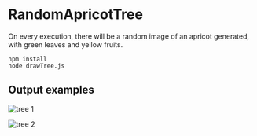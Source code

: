 # RandomApricotTree
On every execution, there will be a random image of an apricot generated, with green leaves and yellow fruits.


```
npm install
node drawTree.js
```
## Output examples
![tree 1](https://github.com/mohsenny/RandomApricotTree/assets/1129811/316e1484-1c92-4f0c-893a-aa49e1405f79)

![tree 2](https://github.com/mohsenny/RandomApricotTree/assets/1129811/85a048a9-eb7d-481d-b1e7-ffd0f2710d57)
